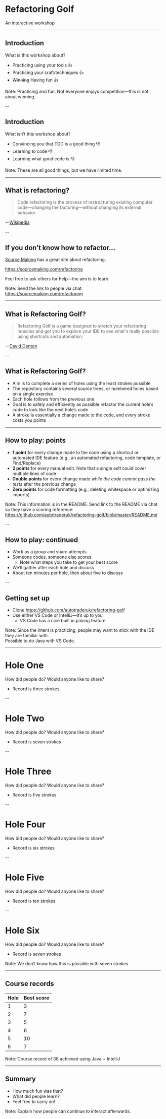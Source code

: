 # Refactoring Golf

An interactive workshop

---

## Introduction

What is this workshop about?

+ Practicing using your tools 👍
+ Practicing your craft/techniques 👍
+ ~~Winning~~ Having fun 👍

Note: Practicing and fun. Not everyone enjoys competition—this is not about winning.  

--

## Introduction

What isn’t this workshop about?

+ Convincing you that TDD is a good thing 👎
+ Learning to code 👎
+ Learning what good code is 👎

Note: These are all good things, but we have limited time.  

---

## What is refactoring?

> Code refactoring is the process of restructuring existing computer code—changing the factoring—without changing its external behavior.

—[Wikipedia](https://en.wikipedia.org/wiki/Code_refactoring)

--

## If you don’t know how to refactor…

[Source Making](https://sourcemaking.com/refactoring) has a great site about refactoring.

<https://sourcemaking.com/refactoring>

Feel free to ask others for help—the aim is to learn.

Note: Send the link to people via chat: https://sourcemaking.com/refactoring  

---

## What is Refactoring Golf?

> Refactoring Golf is a game designed to stretch your refactoring muscles and get you to explore your IDE to see what's really possible using shortcuts and automation.

—[David Denton](https://github.com/daviddenton/refactoring-golf)

--

## What is Refactoring Golf?

+ Aim is to complete a series of holes using the least strokes possible
+ The repository contains several source trees, or numbered holes based on a single exercise
+ Each hole follows from the previous one
+ Goal is to safely and efficiently as possible refactor the current hole’s code to look like the next hole’s code
+ A stroke is essentially a change made to the code, and every stroke costs you points

---

## How to play: points

+ **1 point** for every change made to the code using a shortcut or automated IDE feature (e.g., an automated refactoring, code template, or Find/Replace)
+ **2 points** for every manual edit. Note that a single *edit* could cover multiple lines of code
+ **Double points** for every change made *while the code cannot pass the tests* after the previous change
+ **Zero points** for code formatting (e.g., deleting whitespace or optimizing imports)

Note: This information is in the README. Send link to the README via chat so they have a scoring reference: https://github.com/autotraderuk/refactoring-golf/blob/master/README.md

--

## How to play: continued

+ Work as a group and share attempts
+ Someone codes, someone else scores
    + Note what steps you take to get your best score
+ We’ll gather after each hole and discuss
+ About ten minutes per hole, then about five to discuss

--

## Getting set up

+ Clone <https://github.com/autotraderuk/refactoring-golf>
+ Use either VS Code or IntelliJ—it’s up to you
    + VS Code has a nice built in pairing feature

Note:
    Since the intent is practicing, people may want to stick with the IDE they are familiar with.  
    Possible to do Java with VS Code.  

---

# Hole One

How did people do? Would anyone like to share?

+ Record is three strokes

--

# Hole Two

How did people do? Would anyone like to share?

+ Record is seven strokes

--

# Hole Three

How did people do? Would anyone like to share?

+ Record is five strokes

--

# Hole Four

How did people do? Would anyone like to share?

+ Record is six strokes

--

# Hole Five

How did people do? Would anyone like to share?

+ Record is ten strokes

--

# Hole Six

How did people do? Would anyone like to share?

+ Record is seven strokes

Note: We don’t know how this is possible with seven strokes  

---

## Course records

| Hole | Best score |
|------|------------|
| 1    | 3          |
| 2    | 7          |
| 3    | 5          |
| 4    | 6          |
| 5    | 10         |
| 6    | 7          |
 
Note: Course record of 38 achieved using Java + IntelliJ  

---

## Summary

+ How much fun was that?
+ What did people learn?
+ Feel free to carry on!

Note: Explain how people can continue to interact afterwards.  